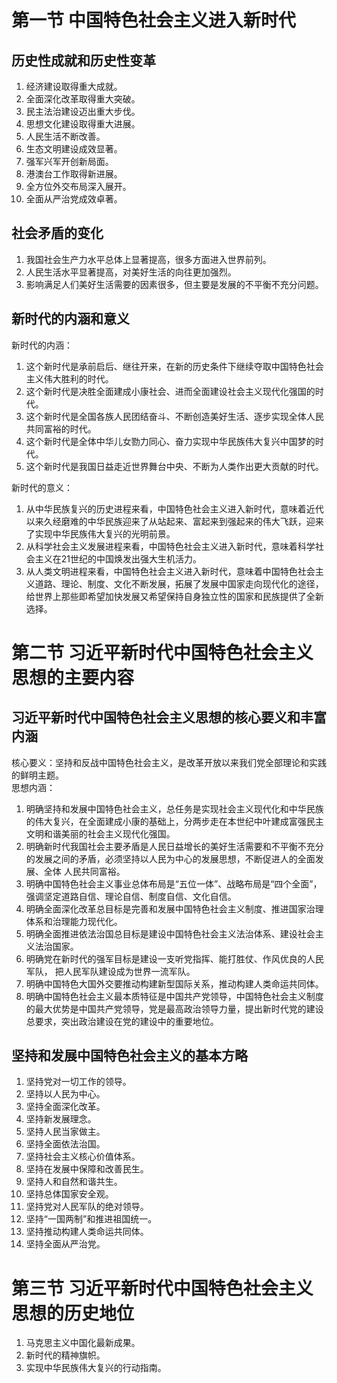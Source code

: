 # 第一节 中国特色社会主义进入新时代

## 历史性成就和历史性变革
1. 经济建设取得重大成就。
2. 全面深化改革取得重大突破。
3. 民主法治建设迈出重大步伐。
4. 思想文化建设取得重大进展。
5. 人民生活不断改善。
6. 生态文明建设成效显著。
7. 强军兴军开创新局面。
8. 港澳台工作取得新进展。
9. 全方位外交布局深入展开。
10. 全面从严治党成效卓著。

## 社会矛盾的变化
1. 我国社会生产力水平总体上显著提高，很多方面进入世界前列。
2. 人民生活水平显著提高，对美好生活的向往更加强烈。
3. 影响满足人们美好生活需要的因素很多，但主要是发展的不平衡不充分问题。

## 新时代的内涵和意义
新时代的内涵：
1. 这个新时代是承前启后、继往开来，在新的历史条件下继续夺取中国特色社会主义伟大胜利的时代。
2. 这个新时代是决胜全面建成小康社会、进而全面建设社会主义现代化强国的时代。
3. 这个新时代是全国各族人民团结奋斗、不断创造美好生活、逐步实现全体人民共同富裕的时代。
4. 这个新时代是全体中华儿女勠力同心、奋力实现中华民族伟大复兴中国梦的时代。
5. 这个新时代是我国日益走近世界舞台中央、不断为人类作出更大贡献的时代。
  
新时代的意义：
1. 从中华民族复兴的历史进程来看，中国特色社会主义进入新时代，意味着近代以来久经磨难的中华民族迎来了从站起来、富起来到强起来的伟大飞跃，迎来了实现中华民族伟大复兴的光明前景。
2. 从科学社会主义发展进程来看，中国特色社会主义进入新时代，意味着科学社会主义在21世纪的中国焕发出强大生机活力。
3. 从人类文明进程来看，中国特色社会主义进入新时代，意味着中国特色社会主义道路、理论、制度、文化不断发展，拓展了发展中国家走向现代化的途径，给世界上那些即希望加快发展又希望保持自身独立性的国家和民族提供了全新选择。

# 第二节 习近平新时代中国特色社会主义思想的主要内容

## 习近平新时代中国特色社会主义思想的核心要义和丰富内涵
核心要义：坚持和反战中国特色社会主义，是改革开放以来我们党全部理论和实践的鲜明主题。  
思想内涵：
1. 明确坚持和发展中国特色社会主义，总任务是实现社会主义现代化和中华民族的伟大复兴，在全面建成小康的基础上，分两步走在本世纪中叶建成富强民主文明和谐美丽的社会主义现代化强国。
2. 明确新时代我国社会主要矛盾是人民日益增长的美好生活需要和不平衡不充分的发展之间的矛盾，必须坚持以人民为中心的发展思想，不断促进人的全面发展、全体 人民共同富裕。
3. 明确中国特色社会主义事业总体布局是“五位一体”、战略布局是“四个全面”，强调坚定道路自信、理论自信、制度自信、文化自信。
4. 明确全面深化改革总目标是完善和发展中国特色社会主义制度、推进国家治理体系和治理能力现代化。
5. 明确全面推进依法治国总目标是建设中国特色社会主义法治体系、建设社会主义法治国家。
6. 明确党在新时代的强军目标是建设一支听党指挥、能打胜仗、作风优良的人民军队， 把人民军队建设成为世界一流军队。
7. 明确中国特色大国外交要推动构建新型国际关系，推动构建人类命运共同体。
8. 明确中国特色社会主义最本质特征是中国共产党领导，中国特色社会主义制度的最大优势是中国共产党领导，党是最高政治领导力量，提出新时代党的建设总要求，突出政治建设在党的建设中的重要地位。

## 坚持和发展中国特色社会主义的基本方略
1. 坚持党对一切工作的领导。
2. 坚持以人民为中心。
3. 坚持全面深化改革。
4. 坚持新发展理念。
5. 坚持人民当家做主。
6. 坚持全面依法治国。
7. 坚持社会主义核心价值体系。
8. 坚持在发展中保障和改善民生。
9. 坚持人和自然和谐共生。
10. 坚持总体国家安全观。
11. 坚持党对人民军队的绝对领导。
12. 坚持“一国两制”和推进祖国统一。
13. 坚持推动构建人类命运共同体。
14. 坚持全面从严治党。

# 第三节 习近平新时代中国特色社会主义思想的历史地位
1. 马克思主义中国化最新成果。
2. 新时代的精神旗帜。
3. 实现中华民族伟大复兴的行动指南。